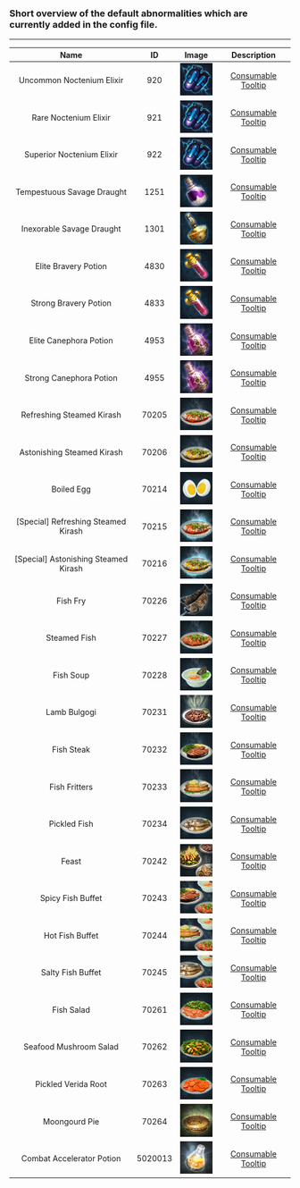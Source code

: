 ### Short overview of the default abnormalities which are currently added in the config file.

---

| Name | ID | Image | Description |
| :---: | :---: | :---: | :---: |
| Uncommon Noctenium Elixir | 920 | ![Image didn't load... try refresh](/Additional-Data/Consumable-Icons/Noctenium_Infusion.png?raw=true) | [Consumable Tooltip](https://teralore.com/us/item/200920/) |
| Rare Noctenium Elixir | 921 | ![Image didn't load... try refresh](/Additional-Data/Consumable-Icons/Noctenium_Infusion.png?raw=true) | [Consumable Tooltip](https://teralore.com/us/item/200921/) |
| Superior Noctenium Elixir | 922 | ![Image didn't load... try refresh](/Additional-Data/Consumable-Icons/Noctenium_Infusion.png?raw=true) | [Consumable Tooltip](https://teralore.com/us/item/200922/) |
| Tempestuous Savage Draught | 1251 | ![Image didn't load... try refresh](/Additional-Data/Consumable-Icons/Tempestuous_Savage_Draught.png?raw=true) | [Consumable Tooltip](https://teralore.com/us/item/150539/) |
| Inexorable Savage Draught | 1301 | ![Image didn't load... try refresh](/Additional-Data/Consumable-Icons/Inexorable_Savage_Draught.png?raw=true) | [Consumable Tooltip](https://teralore.com/us/item/150541/) |
| Elite Bravery Potion | 4830 | ![Image didn't load... try refresh](/Additional-Data/Consumable-Icons/Bravery_Potion.png?raw=true) | [Consumable Tooltip](https://teralore.com/us/item/150542/) |
| Strong Bravery Potion | 4833 | ![Image didn't load... try refresh](/Additional-Data/Consumable-Icons/Bravery_Potion.png?raw=true) | [Consumable Tooltip](https://teralore.com/us/item/150533/) |
| Elite Canephora Potion | 4953 | ![Image didn't load... try refresh](/Additional-Data/Consumable-Icons/Canephora_Potion.png?raw=true) | [Consumable Tooltip](https://teralore.com/us/item/150543/) |
| Strong Canephora Potion | 4955 | ![Image didn't load... try refresh](/Additional-Data/Consumable-Icons/Canephora_Potion.png?raw=true) | [Consumable Tooltip](https://teralore.com/us/item/150535/) |
| Refreshing Steamed Kirash | 70205 | ![Image didn't load... try refresh](/Additional-Data/Consumable-Icons/Refreshing_Steamed_Kirash.png?raw=true) | [Consumable Tooltip](https://teralore.com/us/item/206054/) |
| Astonishing Steamed Kirash | 70206 | ![Image didn't load... try refresh](/Additional-Data/Consumable-Icons/Astonishing_Steamed_Kirash.png?raw=true) | [Consumable Tooltip](https://teralore.com/us/item/206055/) |
| Boiled Egg | 70214 | ![Image didn't load... try refresh](/Additional-Data/Consumable-Icons/Boiled_Egg.png?raw=true) | [Consumable Tooltip](https://teralore.com/us/item/206010/) |
| [Special] Refreshing Steamed Kirash | 70215 | ![Image didn't load... try refresh](/Additional-Data/Consumable-Icons/Special_Refreshing_Steamed_Kirash.png?raw=true) | [Consumable Tooltip](https://teralore.com/us/item/206058/) |
| [Special] Astonishing Steamed Kirash | 70216 | ![Image didn't load... try refresh](/Additional-Data/Consumable-Icons/Special_Astonishing_Steamed_Kirash.png?raw=true) | [Consumable Tooltip](https://teralore.com/us/item/206059/) |
| Fish Fry | 70226 | ![Image didn't load... try refresh](/Additional-Data/Consumable-Icons/Fish_Fry.png?raw=true) | [Consumable Tooltip](https://teralore.com/us/item/206011/) |
| Steamed Fish | 70227 | ![Image didn't load... try refresh](/Additional-Data/Consumable-Icons/Steamed_Fish.png?raw=true) | [Consumable Tooltip](https://teralore.com/us/item/206012/) |
| Fish Soup | 70228 | ![Image didn't load... try refresh](/Additional-Data/Consumable-Icons/Fish_Soup.png?raw=true) | [Consumable Tooltip](https://teralore.com/us/item/206013/) |
| Lamb Bulgogi | 70231 | ![Image didn't load... try refresh](/Additional-Data/Consumable-Icons/Lamb_Bulgogi.png?raw=true) | [Consumable Tooltip](https://teralore.com/us/item/71418/) |
| Fish Steak | 70232 | ![Image didn't load... try refresh](/Additional-Data/Consumable-Icons/Fish_Steak.png?raw=true) | [Consumable Tooltip](https://teralore.com/us/item/206014/) |
| Fish Fritters | 70233 | ![Image didn't load... try refresh](/Additional-Data/Consumable-Icons/Fish_Fritters.png?raw=true) | [Consumable Tooltip](https://teralore.com/us/item/206015/) |
| Pickled Fish | 70234 | ![Image didn't load... try refresh](/Additional-Data/Consumable-Icons/Pickled_Fish.png?raw=true) | [Consumable Tooltip](https://teralore.com/us/item/206016/) |
| Feast | 70242 | ![Image didn't load... try refresh](/Additional-Data/Consumable-Icons/Feast.png?raw=true) | [Consumable Tooltip](https://teralore.com/us/item/7218/) |
| Spicy Fish Buffet | 70243 | ![Image didn't load... try refresh](/Additional-Data/Consumable-Icons/Spicy_Fish_Buffet.png?raw=true) | [Consumable Tooltip](https://teralore.com/us/item/206017/) |
| Hot Fish Buffet | 70244 | ![Image didn't load... try refresh](/Additional-Data/Consumable-Icons/Hot_Fish_Buffet.png?raw=true) | [Consumable Tooltip](https://teralore.com/us/item/206018/) |
| Salty Fish Buffet | 70245 | ![Image didn't load... try refresh](/Additional-Data/Consumable-Icons/Salty_Fish_Buffet.png?raw=true) | [Consumable Tooltip](https://teralore.com/us/item/206019/) |
| Fish Salad | 70261 | ![Image didn't load... try refresh](/Additional-Data/Consumable-Icons/Fish_Salad.png?raw=true) | [Consumable Tooltip](https://teralore.com/us/item/206020/) |
| Seafood Mushroom Salad | 70262 | ![Image didn't load... try refresh](/Additional-Data/Consumable-Icons/Seafood_Mushroom_Salad.png?raw=true) | [Consumable Tooltip](https://teralore.com/us/item/206021/) |
| Pickled Verida Root | 70263 | ![Image didn't load... try refresh](/Additional-Data/Consumable-Icons/Pickled_Verida_Root.png?raw=true) | [Consumable Tooltip](https://teralore.com/us/item/206022/) |
| Moongourd Pie | 70264 | ![Image didn't load... try refresh](/Additional-Data/Consumable-Icons/Moongourd_Pie.png?raw=true) | [Consumable Tooltip](https://teralore.com/us/item/206023/) |
| Combat Accelerator Potion | 5020013 | ![Image didn't load... try refresh](/Additional-Data/Consumable-Icons/Combat_Accelerator_Potion.png?raw=true) | [Consumable Tooltip](https://teralore.com/us/item/150940/) |